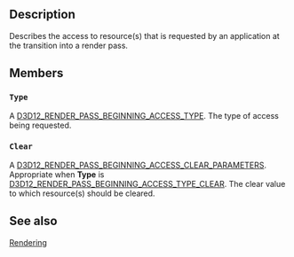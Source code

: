 ## Description

Describes the access to resource(s) that is requested by an application at the transition into a render pass.

## Members

### `Type`

A [D3D12_RENDER_PASS_BEGINNING_ACCESS_TYPE](https://learn.microsoft.com/windows/win32/api/d3d12/ne-d3d12-d3d12_render_pass_beginning_access_type). The type of access being requested.

### `Clear`

A [D3D12_RENDER_PASS_BEGINNING_ACCESS_CLEAR_PARAMETERS](https://learn.microsoft.com/windows/win32/api/d3d12/ns-d3d12-d3d12_render_pass_beginning_access_clear_parameters). Appropriate when **Type** is [D3D12_RENDER_PASS_BEGINNING_ACCESS_TYPE_CLEAR](https://learn.microsoft.com/windows/win32/api/d3d12/ne-d3d12-d3d12_render_pass_beginning_access_type). The clear value to which resource(s) should be cleared.

## See also

[Rendering](https://learn.microsoft.com/windows/win32/direct3d12/rendering)